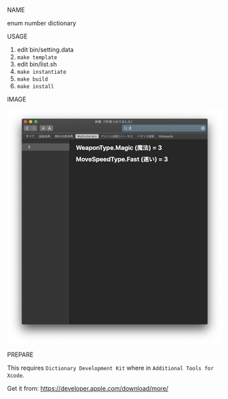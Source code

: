 NAME

enum number dictionary

USAGE

1. edit bin/setting.data
1. `make template`
1. edit bin/list.sh
1. `make instantiate`
1. `make build`
1. `make install`

IMAGE

![search result](image/search_by_3.png)

PREPARE

This requires `Dictionary Development Kit` where in `Additional Tools for Xcode`.

Get it from: https://developer.apple.com/download/more/
